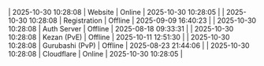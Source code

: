 | 2025-10-30 10:28:08 | Website | Online | 2025-10-30 10:28:05 |
| 2025-10-30 10:28:08 | Registration | Offline | 2025-09-09 16:40:23 |
| 2025-10-30 10:28:08 | Auth Server | Offline | 2025-08-18 09:33:31 |
| 2025-10-30 10:28:08 | Kezan (PvE) | Offline | 2025-10-11 12:51:30 |
| 2025-10-30 10:28:08 | Gurubashi (PvP) | Offline | 2025-08-23 21:44:06 |
| 2025-10-30 10:28:08 | Cloudflare | Online | 2025-10-30 10:28:05 |
